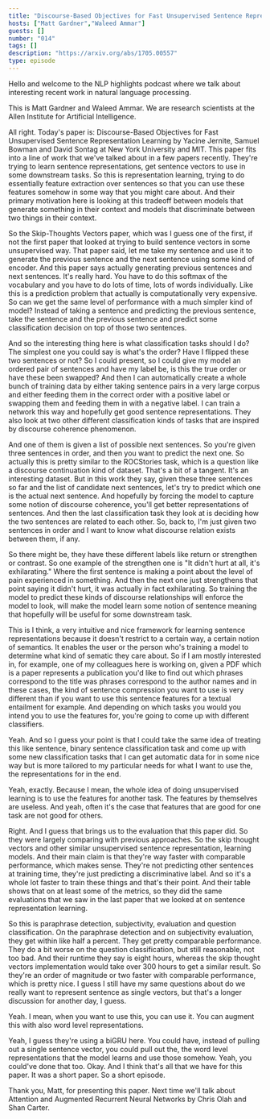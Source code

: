 ```yaml
---
title: "Discourse-Based Objectives for Fast Unsupervised Sentence Representation Learning"
hosts: ["Matt Gardner","Waleed Ammar"]
guests: []
number: "014"
tags: []
description: "https://arxiv.org/abs/1705.00557"
type: episode
---
```


<turn speaker="Matt Gardner" timestamp="00:00">

Hello and welcome to the NLP highlights podcast where we talk about interesting recent work in
natural language processing.

</turn>


<turn speaker="Waleed Ammar" timestamp="00:06">

This is Matt Gardner and Waleed Ammar. We are research scientists at the Allen Institute for
Artificial Intelligence.

</turn>


<turn speaker="Matt Gardner" timestamp="00:12">

All right. Today's paper is: Discourse-Based Objectives for Fast Unsupervised Sentence
Representation Learning by Yacine Jernite, Samuel Bowman and David Sontag at New York University and
MIT. This paper fits into a line of work that we've talked about in a few papers recently. They're
trying to learn sentence representations, get sentence vectors to use in some downstream tasks. So
this is representation learning, trying to do essentially feature extraction over sentences so that
you can use these features somehow in some way that you might care about. And their primary
motivation here is looking at this tradeoff between models that generate something in their context
and models that discriminate between two things in their context.

</turn>


<turn speaker="Matt Gardner" timestamp="01:04">

So the Skip-Thoughts Vectors paper, which was I guess one of the first, if not the first paper that
looked at trying to build sentence vectors in some unsupervised way. That paper said, let me take my
sentence and use it to generate the previous sentence and the next sentence using some kind of
encoder. And this paper says actually generating previous sentences and next sentences. It's really
hard. You have to do this softmax of the vocabulary and you have to do lots of time, lots of words
individually. Like this is a prediction problem that actually is computationally very expensive. So
can we get the same level of performance with a much simpler kind of model? Instead of taking a
sentence and predicting the previous sentence, take the sentence and the previous sentence and
predict some classification decision on top of those two sentences.

</turn>


<turn speaker="Matt Gardner" timestamp="02:00">

And so the interesting thing here is what classification tasks should I do? The simplest one you
could say is what's the order? Have I flipped these two sentences or not? So I could present, so I
could give my model an ordered pair of sentences and have my label be, is this the true order or
have these been swapped? And then I can automatically create a whole bunch of training data by
either taking sentence pairs in a very large corpus and either feeding them in the correct order
with a positive label or swapping them and feeding them in with a negative label. I can train a
network this way and hopefully get good sentence representations. They also look at two other
different classification kinds of tasks that are inspired by discourse coherence phenomenon.

</turn>


<turn speaker="Matt Gardner" timestamp="02:49">

And one of them is given a list of possible next sentences. So you're given three sentences in
order, and then you want to predict the next one. So actually this is pretty similar to the
ROCStories task, which is a question like a discourse continuation kind of dataset. That's a bit of
a tangent. It's an interesting dataset. But in this work they say, given these three sentences so
far and the list of candidate next sentences, let's try to predict which one is the actual next
sentence. And hopefully by forcing the model to capture some notion of discourse coherence, you'll
get better representations of sentences. And then the last classification task they look at is
deciding how the two sentences are related to each other. So, back to, I'm just given two sentences
in order and I want to know what discourse relation exists between them, if any.

</turn>


<turn speaker="Matt Gardner" timestamp="03:52">

So there might be, they have these different labels like return or strengthen or contrast. So one
example of the strengthen one is "It didn't hurt at all, it's exhilarating." Where the first
sentence is making a point about the level of pain experienced in something. And then the next one
just strengthens that point saying it didn't hurt, it was actually in fact exhilarating. So training
the model to predict these kinds of discourse relationships will enforce the model to look, will
make the model learn some notion of sentence meaning that hopefully will be useful for some
downstream task.

</turn>


<turn speaker="Waleed Ammar" timestamp="04:32">

This is I think, a very intuitive and nice framework for learning sentence representations because
it doesn't restrict to a certain way, a certain notion of semantics. It enables the user or the
person who's training a model to determine what kind of sematic they care about. So if I am mostly
interested in, for example, one of my colleagues here is working on, given a PDF which is a paper
represents a publication you'd like to find out which phrases correspond to the title was phrases
correspond to the author names and in these cases, the kind of sentence compression you want to use
is very different than if you want to use this sentence features for a textual entailment for
example. And depending on which tasks you would you intend you to use the features for, you're going
to come up with different classifiers.

</turn>


<turn speaker="Matt Gardner" timestamp="05:34">

Yeah. And so I guess your point is that I could take the same idea of treating this like sentence,
binary sentence classification task and come up with some new classification tasks that I can get
automatic data for in some nice way but is more tailored to my particular needs for what I want to
use the, the representations for in the end.

</turn>


<turn speaker="Waleed Ammar" timestamp="05:56">

Yeah, exactly. Because I mean, the whole idea of doing unsupervised learning is to use the features
for another task. The features by themselves are useless. And yeah, often it's the case that
features that are good for one task are not good for others.

</turn>


<turn speaker="Matt Gardner" timestamp="06:14">

Right. And I guess that brings us to the evaluation that this paper did. So they were largely
comparing with previous approaches. So the skip thought vectors and other similar unsupervised
sentence representation, learning models. And their main claim is that they're way faster with
comparable performance, which makes sense. They're not predicting other sentences at training time,
they're just predicting a discriminative label. And so it's a whole lot faster to train these things
and that's their point. And their table shows that on at least some of the metrics, so they did the
same evaluations that we saw in the last paper that we looked at on sentence representation
learning.

</turn>


<turn speaker="Matt Gardner" timestamp="06:59">

So this is paraphrase detection, subjectivity, evaluation and question classification. On the
paraphrase detection and on subjectivity evaluation, they get within like half a percent. They get
pretty comparable performance. They do a bit worse on the question classification, but still
reasonable, not too bad. And their runtime they say is eight hours, whereas the skip thought vectors
implementation would take over 300 hours to get a similar result. So they're an order of magnitude
or two faster with comparable performance, which is pretty nice. I guess I still have my same
questions about do we really want to represent sentence as single vectors, but that's a longer
discussion for another day, I guess.

</turn>


<turn speaker="Waleed Ammar" timestamp="07:49">

Yeah. I mean, when you want to use this, you can use it. You can augment this with also word level
representations.

</turn>


<turn speaker="Matt Gardner" timestamp="07:55">

Yeah, I guess they're using a biGRU here. You could have, instead of pulling out a single sentence
vector, you could pull out the, the word level representations that the model learns and use those
somehow. Yeah, you could've done that too. Okay. And I think that's all that we have for this paper.
It was a short paper. So a short episode.

</turn>


<turn speaker="Waleed Ammar" timestamp="08:16">

Thank you, Matt, for presenting this paper. Next time we'll talk about Attention and Augmented
Recurrent Neural Networks by Chris Olah and Shan Carter.

</turn>
